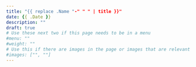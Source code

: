 ```yaml
---
title: "{{ replace .Name "-" " " | title }}"
date: {{ .Date }}
description: ""
draft: true
# Use these next two if this page needs to be in a menu
#menu: ""
#weight: ""
# Use this if there are images in the page or images that are relevant to the page
#images: ["", ""]
---
```


